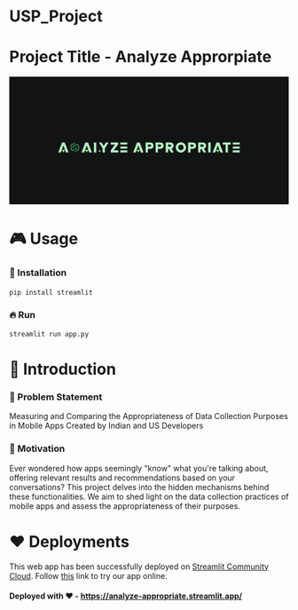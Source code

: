 # USP_Project
# Project Title - Analyze Approrpiate
![Analyze Appropriate](https://github.com/harshkhasbage77/USP_Project/blob/main/logo.png?raw=true)

# 🎮 Usage
### 🔧 Installation
```
pip install streamlit
```
### 🔥 Run 
```
streamlit run app.py
```

# 📌 Introduction
### 📑 Problem Statement 
Measuring and Comparing the Appropriateness of Data Collection Purposes in Mobile Apps Created by Indian and US Developers 
### 🚀 Motivation
Ever wondered how apps seemingly "know" what you're talking about, offering relevant results and recommendations based on your conversations? This project delves into the hidden mechanisms behind these functionalities. We aim to shed light on the data collection practices of mobile apps and assess the appropriateness of their purposes.

# ❤ Deployments
This web app has been successfully deployed on [Streamlit Community Cloud](https://docs.streamlit.io/streamlit-community-cloud). 
Follow [this](https://analyze-appropriate.streamlit.app/) link to try our app online.

#### Deployed with ❤ - https://analyze-appropriate.streamlit.app/